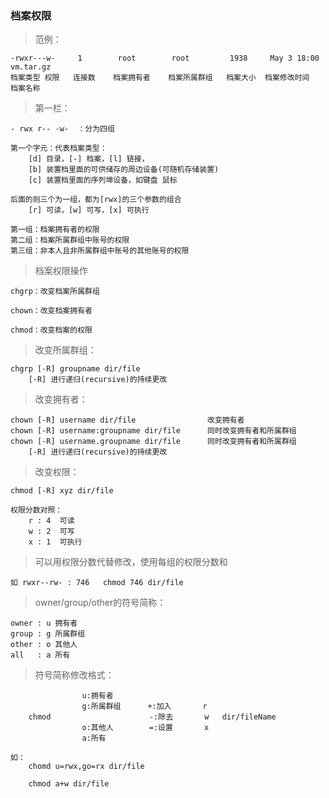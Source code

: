 ### 档案权限


> 范例：

	-rwxr---w-	   1        root        root         1938     May 3 18:00   vm.tar.gz
	档案类型 权限	  连接数    档案拥有者    档案所属群组   档案大小  档案修改时间      档案名称


> 第一栏：

	- rwx r-- -w-  ：分为四组
	
	第一个字元：代表档案类型：
		[d]	目录，[-] 档案，[l] 链接，
		[b] 装置档里面的可供储存的周边设备(可随机存储装置)
		[c] 装置档里面的序列埠设备，如键盘 鼠标
		
	后面的则三个为一组，都为[rwx]的三个参数的组合
		[r] 可读，[w] 可写，[x] 可执行
		
	第一组：档案拥有者的权限
	第二组：档案所属群组中账号的权限
	第三组：非本人且非所属群组中账号的其他账号的权限


> 档案权限操作

	chgrp：改变档案所属群组
	
	chown：改变档案拥有者
	
	chmod：改变档案的权限


> 改变所属群组：
   
	chgrp [-R] groupname dir/file			 
		[-R] 进行递归(recursive)的持续更改

> 改变拥有者：

	chown [-R] username dir/file				改变拥有者
	chown [-R] username:groupname dir/file      同时改变拥有者和所属群组
	chown [-R] username.groupname dir/file		同时改变拥有者和所属群组
		[-R] 进行递归(recursive)的持续更改

> 改变权限：

	chmod [-R] xyz dir/file		
	
	权限分数对照：
		r : 4  可读
		w : 2  可写
		x : 1  可执行


> 可以用权限分数代替修改，使用每组的权限分数和

	如 rwxr--rw- : 746   chmod 746 dir/file

> owner/group/other的符号简称：

	owner : u 拥有者
	group : g 所属群组
	other : o 其他人
	all   : a 所有

> 符号简称修改格式：

					u:拥有者 					
					g:所属群组	    +:加入       r 		
		chmod        			   -:除去       w   dir/fileName
					o:其他人		 =:设置		x 		
					a:所有 					
		
	如：
		chomd u=rwx,go=rx dir/file
		
		chmod a+w dir/file

